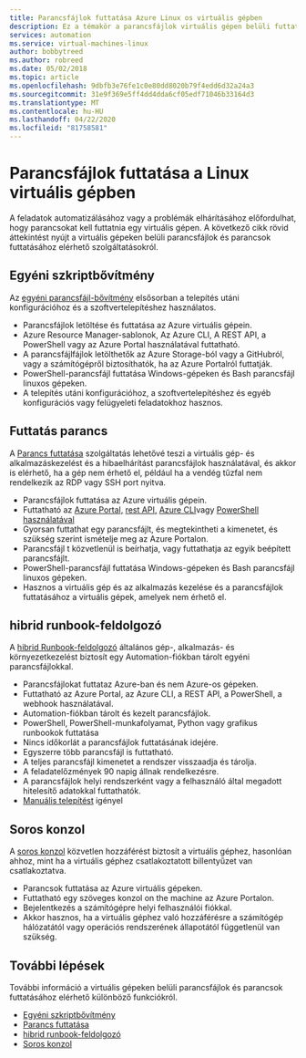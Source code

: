 ```yaml
---
title: Parancsfájlok futtatása Azure Linux os virtuális gépben
description: Ez a témakör a parancsfájlok virtuális gépen belüli futtatását ismerteti
services: automation
ms.service: virtual-machines-linux
author: bobbytreed
ms.author: robreed
ms.date: 05/02/2018
ms.topic: article
ms.openlocfilehash: 9dbfb3e76fe1c0e80dd8020b79f4edd6d32a24a3
ms.sourcegitcommit: 31e9f369e5ff4dd4dda6cf05edf71046b33164d3
ms.translationtype: MT
ms.contentlocale: hu-HU
ms.lasthandoff: 04/22/2020
ms.locfileid: "81758581"
---
```

# <a name="run-scripts-in-your-linux-vm"></a>Parancsfájlok futtatása a Linux virtuális gépben

A feladatok automatizálásához vagy a problémák elhárításához előfordulhat, hogy parancsokat kell futtatnia egy virtuális gépen. A következő cikk rövid áttekintést nyújt a virtuális gépeken belüli parancsfájlok és parancsok futtatásához elérhető szolgáltatásokról.

## <a name="custom-script-extension"></a>Egyéni szkriptbővítmény

Az [egyéni parancsfájl-bővítmény](../extensions/custom-script-linux.md) elsősorban a telepítés utáni konfigurációhoz és a szoftvertelepítéshez használatos.

* Parancsfájlok letöltése és futtatása az Azure virtuális gépein.
* Azure Resource Manager-sablonok, Az Azure CLI, A REST API, a PowerShell vagy az Azure Portal használatával futtatható.
* A parancsfájlfájlok letölthetők az Azure Storage-ból vagy a GitHubról, vagy a számítógépről biztosíthatók, ha az Azure Portalról futtatják.
* PowerShell-parancsfájl futtatása Windows-gépeken és Bash parancsfájl linuxos gépeken.
* A telepítés utáni konfigurációhoz, a szoftvertelepítéshez és egyéb konfigurációs vagy felügyeleti feladatokhoz hasznos.

## <a name="run-command"></a>Futtatás parancs

A [Parancs futtatása](run-command.md) szolgáltatás lehetővé teszi a virtuális gép- és alkalmazáskezelést és a hibaelhárítást parancsfájlok használatával, és akkor is elérhető, ha a gép nem érhető el, például ha a vendég tűzfal nem rendelkezik az RDP vagy SSH port nyitva.

* Parancsfájlok futtatása az Azure virtuális gépein.
* Futtatható az [Azure Portal,](run-command.md) [rest API,](/rest/api/compute/virtual%20machines%20run%20commands/runcommand) [Azure CLI](/cli/azure/vm/run-command?view=azure-cli-latest#az-vm-run-command-invoke)vagy [PowerShell használatával](https://docs.microsoft.com/powershell/module/az.compute/invoke-azvmruncommand)
* Gyorsan futtathat egy parancsfájlt, és megtekintheti a kimenetet, és szükség szerint ismételje meg az Azure Portalon.
* Parancsfájl t közvetlenül is beírhatja, vagy futtathatja az egyik beépített parancsfájlt.
* PowerShell-parancsfájl futtatása Windows-gépeken és Bash parancsfájl linuxos gépeken.
* Hasznos a virtuális gép és az alkalmazás kezelése és a parancsfájlok futtatásához a virtuális gépek, amelyek nem érhető el.

## <a name="hybrid-runbook-worker"></a>hibrid runbook-feldolgozó

A [hibrid Runbook-feldolgozó](../../automation/automation-hybrid-runbook-worker.md) általános gép-, alkalmazás- és környezetkezelést biztosít egy Automation-fiókban tárolt egyéni parancsfájlokkal.

* Parancsfájlokat futtataz Azure-ban és nem Azure-os gépeken.
* Futtatható az Azure Portal, az Azure CLI, a REST API, a PowerShell, a webhook használatával.
* Automation-fiókban tárolt és kezelt parancsfájlok.
* PowerShell, PowerShell-munkafolyamat, Python vagy grafikus runbookok futtatása
* Nincs időkorlát a parancsfájlok futtatásának idejére.
* Egyszerre több parancsfájl is futtatható.
* A teljes parancsfájl kimenetet a rendszer visszaadja és tárolja.
* A feladatelőzmények 90 napig állnak rendelkezésre.
* A parancsfájlok helyi rendszerként vagy a felhasználó által megadott hitelesítő adatokkal futtathatók.
* [Manuális telepítést](../../automation/automation-windows-hrw-install.md) igényel

## <a name="serial-console"></a>Soros konzol

A [soros konzol](serial-console.md) közvetlen hozzáférést biztosít a virtuális géphez, hasonlóan ahhoz, mint ha a virtuális géphez csatlakoztatott billentyűzet van csatlakoztatva.

* Parancsok futtatása az Azure virtuális gépeken.
* Futtatható egy szöveges konzol on the machine az Azure Portalon.
* Bejelentkezés a számítógépre helyi felhasználói fiókkal.
* Akkor hasznos, ha a virtuális géphez való hozzáférésre a számítógép hálózatától vagy operációs rendszerének állapotától függetlenül van szükség.

## <a name="next-steps"></a>További lépések

További információ a virtuális gépeken belüli parancsfájlok és parancsok futtatásához elérhető különböző funkciókról.

* [Egyéni szkriptbővítmény](../extensions/custom-script-linux.md)
* [Parancs futtatása](run-command.md)
* [hibrid runbook-feldolgozó](../../automation/automation-hybrid-runbook-worker.md)
* [Soros konzol](serial-console.md)